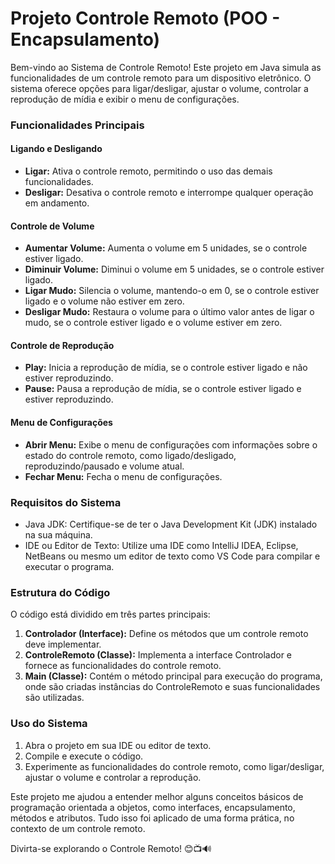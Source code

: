 # Projeto Controle Remoto (POO - Encapsulamento)

Bem-vindo ao Sistema de Controle Remoto! Este projeto em Java simula as funcionalidades de um controle remoto para um dispositivo eletrônico. O sistema oferece opções para ligar/desligar, ajustar o volume, controlar a reprodução de mídia e exibir o menu de configurações.

### Funcionalidades Principais

#### Ligando e Desligando
- **Ligar:** Ativa o controle remoto, permitindo o uso das demais funcionalidades.
- **Desligar:** Desativa o controle remoto e interrompe qualquer operação em andamento.

#### Controle de Volume
- **Aumentar Volume:** Aumenta o volume em 5 unidades, se o controle estiver ligado.
- **Diminuir Volume:** Diminui o volume em 5 unidades, se o controle estiver ligado.
- **Ligar Mudo:** Silencia o volume, mantendo-o em 0, se o controle estiver ligado e o volume não estiver em zero.
- **Desligar Mudo:** Restaura o volume para o último valor antes de ligar o mudo, se o controle estiver ligado e o volume estiver em zero.

#### Controle de Reprodução
- **Play:** Inicia a reprodução de mídia, se o controle estiver ligado e não estiver reproduzindo.
- **Pause:** Pausa a reprodução de mídia, se o controle estiver ligado e estiver reproduzindo.

#### Menu de Configurações
- **Abrir Menu:** Exibe o menu de configurações com informações sobre o estado do controle remoto, como ligado/desligado, reproduzindo/pausado e volume atual.
- **Fechar Menu:** Fecha o menu de configurações.

### Requisitos do Sistema
- Java JDK: Certifique-se de ter o Java Development Kit (JDK) instalado na sua máquina.
- IDE ou Editor de Texto: Utilize uma IDE como IntelliJ IDEA, Eclipse, NetBeans ou mesmo um editor de texto como VS Code para compilar e executar o programa.

### Estrutura do Código
O código está dividido em três partes principais:
1. **Controlador (Interface):** Define os métodos que um controle remoto deve implementar.
2. **ControleRemoto (Classe):** Implementa a interface Controlador e fornece as funcionalidades do controle remoto.
3. **Main (Classe):** Contém o método principal para execução do programa, onde são criadas instâncias do ControleRemoto e suas funcionalidades são utilizadas.

### Uso do Sistema
1. Abra o projeto em sua IDE ou editor de texto.
2. Compile e execute o código.
3. Experimente as funcionalidades do controle remoto, como ligar/desligar, ajustar o volume e controlar a reprodução.

Este projeto me ajudou a entender melhor alguns conceitos básicos de programação orientada a objetos, como interfaces, encapsulamento, métodos e atributos. Tudo isso foi aplicado de uma forma prática, no contexto de um controle remoto.

Divirta-se explorando o Controle Remoto! 😊📺🔊
